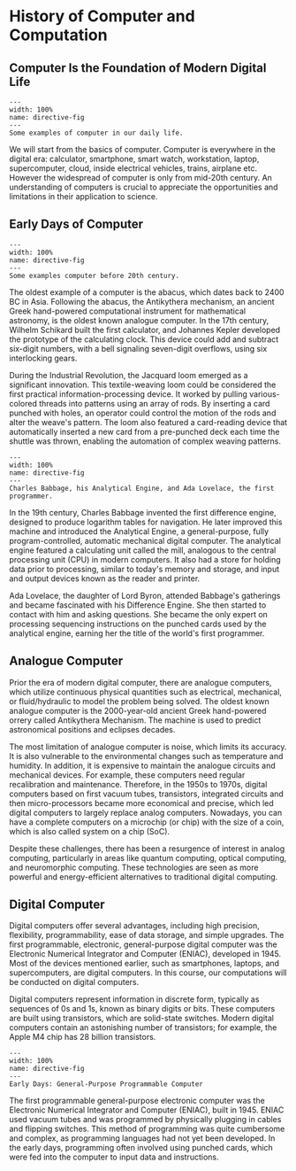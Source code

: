 # History of Computer and Computation

## Computer Is the Foundation of Modern Digital Life
```{figure} ../figures/computer_intro.png
---
width: 100%
name: directive-fig
---
Some examples of computer in our daily life.
```
We will start from the basics of computer. Computer is everywhere in the digital era: calculator, smartphone, smart watch, workstation, laptop, supercomputer, cloud, inside electrical vehicles, trains, airplane etc. However the widespread of computer is only from mid-20th century. An understanding of computers is crucial to appreciate the opportunities and limitations in their application to science.

## Early Days of Computer
```{figure} ../figures/computer_early_days.png
---
width: 100%
name: directive-fig
---
Some examples computer before 20th century.
```
The oldest example of a computer is the abacus, which dates back to 2400 BC in Asia. Following the abacus, the Antikythera mechanism, an ancient Greek hand-powered computational instrument for mathematical astronomy, is the oldest known analogue computer. In the 17th century, Wilhelm Schikard built the first calculator, and Johannes Kepler developed the prototype of the calculating clock. This device could add and subtract six-digit numbers, with a bell signaling seven-digit overflows, using six interlocking gears.

During the Industrial Revolution, the Jacquard loom emerged as a significant innovation. This textile-weaving loom could be considered the first practical information-processing device. It worked by pulling various-colored threads into patterns using an array of rods. By inserting a card punched with holes, an operator could control the motion of the rods and alter the weave's pattern. The loom also featured a card-reading device that automatically inserted a new card from a pre-punched deck each time the shuttle was thrown, enabling the automation of complex weaving patterns.

```{figure} ../figures/computer_charles_babbage.png
---
width: 100%
name: directive-fig
---
Charles Babbage, his Analytical Engine, and Ada Lovelace, the first programmer.
```

In the 19th century, Charles Babbage invented the first difference engine, designed to produce logarithm tables for navigation. He later improved this machine and introduced the Analytical Engine, a general-purpose, fully program-controlled, automatic mechanical digital computer. The analytical engine featured a calculating unit called the mill, analogous to the central processing unit (CPU) in modern computers. It also had a store for holding data prior to processing, similar to today's memory and storage, and input and output devices known as the reader and printer.

Ada Lovelace, the daughter of Lord Byron, attended Babbage's gatherings and became fascinated with his Difference Engine. She then started to contact with him and asking questions. She became the only expert on processing sequencing instructions on the punched cards used by the analytical engine, earning her the title of the world's first programmer.

## Analogue Computer
Prior the era of modern digital computer, there are analogue computers, which utilize continuous  physical quantities such as electrical, mechanical, or fluid/hydraulic to model the problem being solved. The oldest known analogue computer is the 2000-year-old ancient Greek hand-powered orrery called Antikythera Mechanism. The machine is used to predict astronomical positions and eclipses decades.

The most limitation of analogue computer is noise, which limits its accuracy. It is also vulnerable to the environmental changes such as temperature and humidity. In addition, it is expensive to maintain the analogue circuits and mechanical devices. For example, these computers need regular recalibration and maintenance. Therefore, in the 1950s to 1970s, digital computers based on first vacuum tubes, transistors, integrated circuits and then micro-processors became more economical and precise, which led digital computers to largely replace analog computers. Nowadays, you can have a complete computers on a microchip (or chip) with the size of a coin, which is also called system on a chip (SoC).

Despite these challenges, there has been a resurgence of interest in analog computing, particularly in areas like quantum computing, optical computing, and neuromorphic computing. These technologies are seen as more powerful and energy-efficient alternatives to traditional digital computing.

## Digital Computer


Digital computers offer several advantages, including high precision, flexibility, programmability, ease of data storage, and simple upgrades. The first programmable, electronic, general-purpose digital computer was the Electronic Numerical Integrator and Computer (ENIAC), developed in 1945. Most of the devices mentioned earlier, such as smartphones, laptops, and supercomputers, are digital computers. In this course, our computations will be conducted on digital computers.

Digital computers represent information in discrete form, typically as sequences of 0s and 1s, known as binary digits or bits. These computers are built using transistors, which are solid-state switches. Modern digital computers contain an astonishing number of transistors; for example, the Apple M4 chip has 28 billion transistors.

```{figure} ../figures/early_days_digital_computer.png
---
width: 100%
name: directive-fig
---
Early Days: General-Purpose Programmable Computer
```
The first programmable general-purpose electronic computer was the Electronic Numerical Integrator and Computer (ENIAC), built in 1945. ENIAC used vacuum tubes and was programmed by physically plugging in cables and flipping switches. This method of programming was quite cumbersome and complex, as programming languages had not yet been developed. In the early days, programming often involved using punched cards, which were fed into the computer to input data and instructions.

